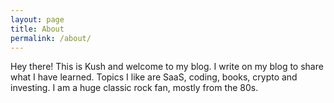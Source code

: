 ```yaml
---
layout: page
title: About
permalink: /about/
---
```


Hey there! This is Kush and welcome to my blog. I write on my blog to share what I have learned.
Topics I like are SaaS, coding, books, crypto and investing. I am a huge classic rock fan, mostly from the 80s.
